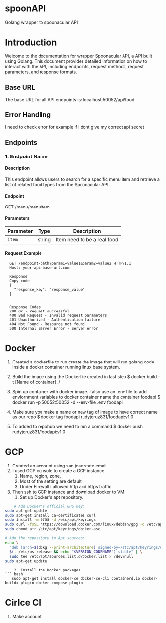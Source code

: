# spoonAPI
 Golang wrapper to spoonacular API 


## 

# Introduction

Welcome to the documentation for wrapper Spoonacular API, a  API built using Golang. This document provides detailed information on how to interact with the API, including endpoints, request methods, request parameters, and response formats.

## Base URL

The base URL for all API endpoints is:
    localhost:50052/api/food


## Error Handling

 I need to check error for example if i dont give my correct api secret

## Endpoints

### 1. Endpoint Name

#### Description

This endpoint allows users to search for a specific menu item and retrieve a list of related food types from the Spoonacular API.

#### Endpoint

GET /menu/menuItem

#### Parameters

| Parameter  | Type   | Description                       |
|------------|--------|-----------------------------------|
| `item`     | string | Item need to be a real food       |


#### Request Example

```http
  GET /endpoint-path?param1=value1&param2=value2 HTTP/1.1
  Host: your-api-base-url.com

  Response
  Copy code
  {
    "response_key": "response_value"
  }


  Response Codes
  200 OK - Request successful
  400 Bad Request - Invalid request parameters
  401 Unauthorized - Authentication failure
  404 Not Found - Resource not found
  500 Internal Server Error - Server error

```

# Docker

1. Created a dockerfile to run create the image that will run golang code inside a docker container running linux base system.

2. Build the image using the Dockerfile created in last step
  $ docker build -t [Name of container] ./

3. Spin up container with docker image. I also use an .env file to add enviornment variables to docker container name the container foodapi
  $ docker run -p 50052:50052 -d  --env-file .env foodapi  

4. Make sure you make a name or new tag of image to have correct name as our repo
 $ docker tag foodapi rudyjcruz831/foodapi:v1.0 

5. To added to repohub we need to run a command
 $ docker push rudyjcruz831/foodapi:v1.0

 # GCP 
 
 1. Created an account using san jose state email 
 2. I used GCP console to create a GCP instance
    1. Name, region, zone, 
    2. Most of the setting are default
    3. Under Firewall i allowed http and https traffic
 3. Then ssh to GCP instance and download docker to VM
    1. Set up Docker's apt repository.
```bash 
    # Add Docker's official GPG key: 
sudo apt-get update
sudo apt-get install ca-certificates curl
sudo install -m 0755 -d /etc/apt/keyrings
sudo curl -fsSL https://download.docker.com/linux/debian/gpg -o /etc/apt/keyrings/docker.asc
sudo chmod a+r /etc/apt/keyrings/docker.asc

# Add the repository to Apt sources:
echo \
  "deb [arch=$(dpkg --print-architecture) signed-by=/etc/apt/keyrings/docker.asc] https://download.docker.com/linux/debian \
  $(. /etc/os-release && echo "$VERSION_CODENAME") stable" | \
  sudo tee /etc/apt/sources.list.d/docker.list > /dev/null
sudo apt-get update 
```
```
    2. Install the Docker packages.
``` bash 
   sudo apt-get install docker-ce docker-ce-cli containerd.io docker-buildx-plugin docker-compose-plugin
```

# Cirlce CI
1. Make account